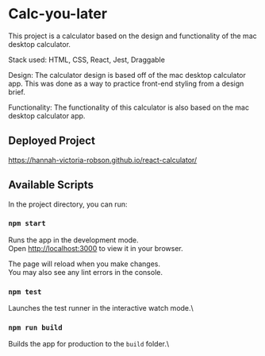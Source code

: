 # Calc-you-later

This project is a calculator based on the design and functionality of the mac desktop calculator.

Stack used: HTML, CSS, React, Jest, Draggable

Design: The calculator design is based off of the mac desktop calculator app. This was done as a way to practice front-end styling from a design brief.

Functionality: The functionality of this calculator is also based on the mac desktop calculator app.

## Deployed Project

https://hannah-victoria-robson.github.io/react-calculator/

## Available Scripts

In the project directory, you can run:

### `npm start`

Runs the app in the development mode.\
Open [http://localhost:3000](http://localhost:3000) to view it in your browser.

The page will reload when you make changes.\
You may also see any lint errors in the console.

### `npm test`

Launches the test runner in the interactive watch mode.\

### `npm run build`

Builds the app for production to the `build` folder.\
